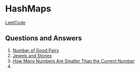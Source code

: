 # HashMaps
[LeetCode](https://leetcode.com/tag/hash-table/)

## Questions and Answers
1. [Number of Good Pairs](https://github.com/musakanneh/dsa-java/blob/main/src/Concepts/HashMaps/Easy/NumberIdenticalPairs.java)
2. [Jewels and Stones](https://github.com/musakanneh/dsa-java/blob/main/src/Concepts/HashMaps/Easy/JewelAndStones.java)
3. [How Many Numbers Are Smaller Than the Current Number](https://leetcode.com/problems/how-many-numbers-are-smaller-than-the-current-number/)
4. 